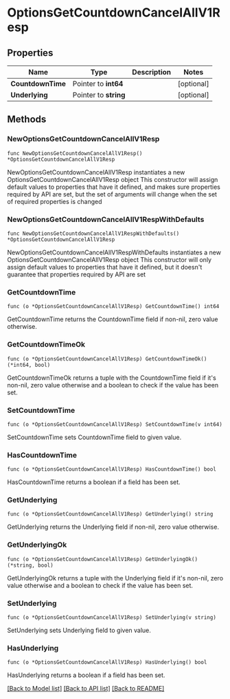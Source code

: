 # OptionsGetCountdownCancelAllV1Resp

## Properties

Name | Type | Description | Notes
------------ | ------------- | ------------- | -------------
**CountdownTime** | Pointer to **int64** |  | [optional] 
**Underlying** | Pointer to **string** |  | [optional] 

## Methods

### NewOptionsGetCountdownCancelAllV1Resp

`func NewOptionsGetCountdownCancelAllV1Resp() *OptionsGetCountdownCancelAllV1Resp`

NewOptionsGetCountdownCancelAllV1Resp instantiates a new OptionsGetCountdownCancelAllV1Resp object
This constructor will assign default values to properties that have it defined,
and makes sure properties required by API are set, but the set of arguments
will change when the set of required properties is changed

### NewOptionsGetCountdownCancelAllV1RespWithDefaults

`func NewOptionsGetCountdownCancelAllV1RespWithDefaults() *OptionsGetCountdownCancelAllV1Resp`

NewOptionsGetCountdownCancelAllV1RespWithDefaults instantiates a new OptionsGetCountdownCancelAllV1Resp object
This constructor will only assign default values to properties that have it defined,
but it doesn't guarantee that properties required by API are set

### GetCountdownTime

`func (o *OptionsGetCountdownCancelAllV1Resp) GetCountdownTime() int64`

GetCountdownTime returns the CountdownTime field if non-nil, zero value otherwise.

### GetCountdownTimeOk

`func (o *OptionsGetCountdownCancelAllV1Resp) GetCountdownTimeOk() (*int64, bool)`

GetCountdownTimeOk returns a tuple with the CountdownTime field if it's non-nil, zero value otherwise
and a boolean to check if the value has been set.

### SetCountdownTime

`func (o *OptionsGetCountdownCancelAllV1Resp) SetCountdownTime(v int64)`

SetCountdownTime sets CountdownTime field to given value.

### HasCountdownTime

`func (o *OptionsGetCountdownCancelAllV1Resp) HasCountdownTime() bool`

HasCountdownTime returns a boolean if a field has been set.

### GetUnderlying

`func (o *OptionsGetCountdownCancelAllV1Resp) GetUnderlying() string`

GetUnderlying returns the Underlying field if non-nil, zero value otherwise.

### GetUnderlyingOk

`func (o *OptionsGetCountdownCancelAllV1Resp) GetUnderlyingOk() (*string, bool)`

GetUnderlyingOk returns a tuple with the Underlying field if it's non-nil, zero value otherwise
and a boolean to check if the value has been set.

### SetUnderlying

`func (o *OptionsGetCountdownCancelAllV1Resp) SetUnderlying(v string)`

SetUnderlying sets Underlying field to given value.

### HasUnderlying

`func (o *OptionsGetCountdownCancelAllV1Resp) HasUnderlying() bool`

HasUnderlying returns a boolean if a field has been set.


[[Back to Model list]](../README.md#documentation-for-models) [[Back to API list]](../README.md#documentation-for-api-endpoints) [[Back to README]](../README.md)


